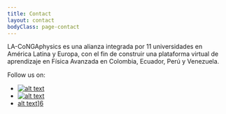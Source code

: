 ```yaml
---
title: Contact
layout: contact
bodyClass: page-contact
---
```


LA-CoNGAphysics es una alianza integrada por 11 universidades en América Latina y Europa, con el fin de construir una plataforma virtual de aprendizaje en Física Avanzada en Colombia, Ecuador, Perú y Venezuela.

Follow us on:

- [![alt text][1.1]][1]
- [![alt text][2.1]][2]
- [alt text][6.1]][6]

<!-- icons with padding -->

[1.1]: http://i.imgur.com/tXSoThF.png (LA-CoNGA on Twitter)
[2.1]: http://i.imgur.com/P3YfQoD.png (LA-CoNGA on Facebook)
[6.1]: http://i.imgur.com/0o48UoR.png (LA-CoNGA on GitHub)


<!-- links to your social media accounts -->
<!-- update these accordingly -->

[1]: http://www.twitter.com/lacongaphysics
[2]: http://www.facebook.com/lacongaphysics
[6]: http://www.github.com/carlsednaoui
